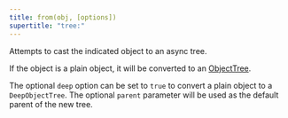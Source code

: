 ```yaml
---
title: from(obj, [options])
supertitle: "tree:"
---
```


Attempts to cast the indicated object to an async tree.

If the object is a plain object, it will be converted to an [ObjectTree](/async-tree/ObjectTree.html).

The optional `deep` option can be set to `true` to convert a plain object to a `DeepObjectTree`. The optional `parent` parameter will be used as the default parent of the new tree.
